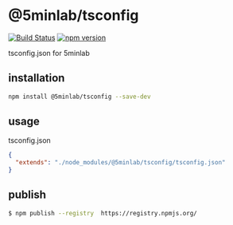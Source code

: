 # @5minlab/tsconfig

[![Build Status](https://travis-ci.org/5minlab/tsconfig-5minlab.svg?branch=master)](https://travis-ci.org/5minlab/tsconfig-5minlab)
[![npm version](http://img.shields.io/npm/v/tsconfig-5minlab.svg?style=flat)](https://npmjs.org/package/tsconfig-5minlab "View this project on npm")

tsconfig.json for 5minlab

## installation

```sh
npm install @5minlab/tsconfig --save-dev
```

## usage

tsconfig.json

```json
{
  "extends": "./node_modules/@5minlab/tsconfig/tsconfig.json"
}
```

## publish

```sh
$ npm publish --registry  https://registry.npmjs.org/
```
